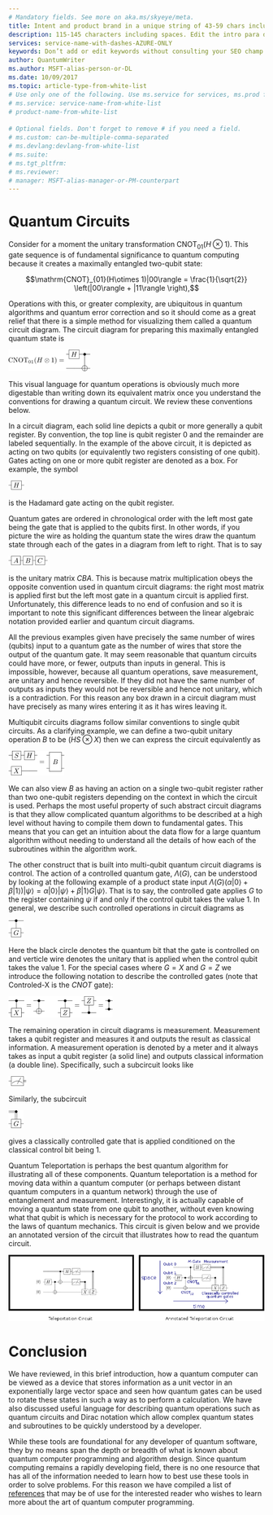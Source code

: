 ```yaml
---
# Mandatory fields. See more on aka.ms/skyeye/meta.
title: Intent and product brand in a unique string of 43-59 chars including spaces | Microsoft Docs 
description: 115-145 characters including spaces. Edit the intro para describing article intent to fit here. This abstract displays in the search result.
services: service-name-with-dashes-AZURE-ONLY 
keywords: Don’t add or edit keywords without consulting your SEO champ.
author: QuantumWriter
ms.author: MSFT-alias-person-or-DL
ms.date: 10/09/2017
ms.topic: article-type-from-white-list
# Use only one of the following. Use ms.service for services, ms.prod for on-prem. Remove the # before the relevant field.
# ms.service: service-name-from-white-list
# product-name-from-white-list

# Optional fields. Don't forget to remove # if you need a field.
# ms.custom: can-be-multiple-comma-separated
# ms.devlang:devlang-from-white-list
# ms.suite: 
# ms.tgt_pltfrm:
# ms.reviewer:
# manager: MSFT-alias-manager-or-PM-counterpart
---
```


# Quantum Circuits
Consider for a moment the unitary transformation $\text{ CNOT}_{01}(H\otimes 1)$.  This gate sequence is of fundamental significance to quantum computing because it creates a maximally entangled two-qubit state:

$$\mathrm{CNOT}_{01}(H\otimes 1)|00\rangle = \frac{1}{\sqrt{2}} \left(|00\rangle + |11\rangle \right),$$

Operations with this, or greater complexity, are ubiquitous in quantum algorithms and quantum error correction and so it should come as a great relief that there is a simple method for visualizing them called a quantum circuit diagram.  The circuit diagram for preparing this maximally entangled quantum state is

<!--- ![](.\media\1.svg) --->
<!-- Can't find a way to easily center this... probably an extension needed:  -->
![](./media/Concepts1.png)

This visual language for quantum operations is obviously much more digestable than writing down its equivalent matrix once you understand the conventions for drawing a quantum circuit.  We review these conventions below.

In a circuit diagram, each solid line depicts a qubit or more generally a qubit register.  By convention, the top line is qubit register $0$ and the remainder are labeled sequentially. In the example of the above circuit, it is depicted as acting on two qubits (or equivalently two registers consisting of one qubit).  Gates acting on one or more qubit register are denoted as a box.  For example, the symbol

<!--- ![](.\media\2.svg) --->
<!-- Can't find a way to easily center this... probably an extension needed:  -->
![](./media/concepts_2.png)

 is the Hadamard gate acting on the qubit register.

Quantum gates are ordered in chronological order with the left most gate being the gate that is applied to the qubits first.  In other words, if you picture the wire as holding the quantum state the wires draw the quantum state through each of the gates in a diagram from left to right.  That is to say 

<!--- ![](.\media\3.svg) --->
<!-- Can't find a way to easily center this... probably an extension needed:  -->
![](./media/concepts_3.png)

 is the unitary matrix $CBA$.  This is because matrix multiplication obeys the opposite convention used in quantum circuit diagrams: the right most matrix is applied first but the left most gate in a quantum circuit is applied first.  Unfortunately, this difference leads to no end of confusion and so it is important to note this significant differences between the linear algebraic notation provided earlier and quantum circuit diagrams.

All the previous examples given have precisely the same number of wires (qubits) input to a quantum gate as the number of wires that store the output of the quantum gate.  It may seem reasonable that quantum circuits could have more, or fewer, outputs than inputs in general.  This is impossible, however, because all quantum operations, save measurement, are unitary and hence reversible.  If they did not have the same number of outputs as inputs they would not be reversible and hence not unitary, which is a contradiction.  For this reason any box drawn in a circuit diagram must have precisely as many wires entering it as it has wires leaving it.

Multiqubit circuits diagrams follow similar conventions to single qubit circuits.  As a clarifying example, we can define a two-qubit unitary operation $B$ to be $(H S\otimes X)$ then we can express the circuit equivalently as

<!--- ![](.\media\4.svg) --->
<!-- Can't find a way to easily center this... probably an extension needed:  -->
![](./media/concepts_4.png)

We can also view $B$ as having an action on a single two-qubit register rather than two one-qubit registers depending on the context in which the circuit is used. 
Perhaps the most useful property of such abstract circuit diagrams is that they allow complicated quantum algorithms to be described at a high level without having to compile them down to fundamental gates.  This means that you can get an intuition about the data flow for a large quantum algorithm without needing to understand all the details of how each of the subroutines within the algorithm work.

The other construct that is built into multi-qubit quantum circuit diagrams is control.  The action of a controlled quantum gate, $\Lambda(G)$, can be understood by looking at the following example of a product state input $\Lambda(G) (\alpha |0\rangle + \beta |1\rangle) |\psi\rangle = \alpha |0\rangle |\psi\rangle + \beta |1\rangle G|\psi \rangle$.  That is to say, the controlled gate applies $G$ to the register containing $\psi$ if and only if the control qubit takes the value $1$.  In general, we describe such controlled operations in circuit diagrams as

<!--- ![](.\media\5.svg) --->
<!-- Can't find a way to easily center this... probably an extension needed:  -->
![](./media/concepts_5.png)

Here the black circle denotes the quantum bit that the gate is controlled on and verticle wire denotes the unitary that is applied when the control qubit takes the value $1$.
For the special cases where $G=X$ and $G=Z$ we introduce the following notation to describe the controlled gates (note that Controled-X is the $CNOT$ gate):

<!--- ![](.\media\6.svg) --->
<!-- Can't find a way to easily center this... probably an extension needed:  -->
![](./media/concepts_6.png)

The remaining operation in circuit diagrams is measurement.  Measurement takes a qubit register and measures it and outputs the result as classical information.  A measurement operation is denoted by a meter and it always takes as input a qubit register (a solid line) and outputs classical information (a double line).  Specifically, such a subcircuit looks like 

<!--- ![](.\media\7.svg) ---->
<!-- Can't find a way to easily center this... probably an extension needed:  -->
![](./media/concepts_7.png)

Similarly, the subcircuit

<!--- ![](.\media\8.svg) --->
<!-- Can't find a way to easily center this... probably an extension needed:  -->
![](./media/concepts_8.png)

gives a classically controlled gate that is applied conditioned on the classical control bit being $1$.

Quantum Teleportation is perhaps the best quantum algorithm for illustrating all of these components.  Quantum teleportation is a method for moving data within a quantum computer (or perhaps between distant quantum computers in a quantum network) through the use of entanglement and measurement.  Interestingly, it is actually capable of moving a quantum state from one qubit to another, without even knowing what that qubit is which is necessary for the protocol to work according to the laws of quantum mechanics.  This circuit is given below and we provide an annotated version of the circuit that illustrates how to read the quantum circuit.

<!--- ![](.\media\tp2.svg){ width=50% } --->
![](./media/concepts_tp2.png)

# Conclusion

We have reviewed, in this brief introduction, how a quantum computer can be viewed as a device that stores information as a unit vector in an exponentially large vector space and seen how quantum gates can be used to rotate these states in such a way as to perform a calculation.  We have also discussed useful language for describing quantum operations such as quantum circuits and Dirac notation which allow complex quantum states and subroutines to be quickly understood by a developer.

While these tools are foundational for any developer of quantum software, they by no means span the depth or breadth of what is known about quantum computer programming and algorithm design.  Since quantum computing remains a rapidly developing field, there is no one resource that has all of the information needed to learn how to best use these tools in order to solve problems.  For this reason we have compiled a list of [references](quantum-ForMoreInfo.md)  that may be of use for the interested reader who wishes to learn more about the art of quantum computer programming.